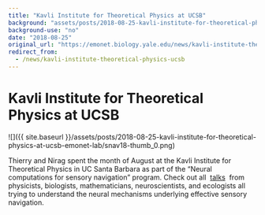 ```yaml
---
title: "Kavli Institute for Theoretical Physics at UCSB"
background: "assets/posts/2018-08-25-kavli-institute-for-theoretical-physics-at-ucsb-emonet-lab/snav18-thumb_0.png"
background-use: "no"
date: "2018-08-25"
original_url: "https://emonet.biology.yale.edu/news/kavli-institute-theoretical-physics-ucsb"
redirect_from:
  - /news/kavli-institute-theoretical-physics-ucsb
---
```

# Kavli Institute for Theoretical Physics at UCSB

![]({{ site.baseurl }}/assets/posts/2018-08-25-kavli-institute-for-theoretical-physics-at-ucsb-emonet-lab/snav18-thumb_0.png)

Thierry and Nirag spent the month of August at the Kavli Institute for Theoretical Physics in UC Santa Barbara as part of the “Neural computations for sensory navigation” program. Check out all  [talks](http://online.kitp.ucsb.edu/online/snav18/)  from physicists, biologists, mathematicians, neuroscientists, and ecologists all trying to understand the neural mechanisms underlying effective sensory navigation.